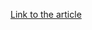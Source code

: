[Link to the article](https://www.securonix.com/blog/threat-labs-security-advisory-new-ocxharvester-attack-campaign-leverages-modernized-more_eggs-suite/)
